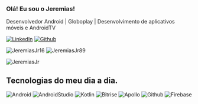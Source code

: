 
### Olá! Eu sou o Jeremias!<br/>
Desenvolvedor Android | Globoplay | Desenvolvimento de aplicativos móveis e AndroidTV


[![LinkedIn](https://img.shields.io/badge/LinkedIn-0077B5?style=for-the-badge&logo=linkedin&logoColor=white)](https://www.linkedin.com/in/jeremias-dos-santos-andrade-46840622b/)  [![Github](https://img.shields.io/badge/GitHub-100000?style=for-the-badge&logo=github&logoColor=white)](https://github.com/JeremiasJr89) 

 ![JeremiasJr16](https://github-readme-stats.vercel.app/api?username=JeremiasJr16&show_icons=true&theme=tokyonight)
 ![JeremiasJr89](https://github-readme-stats.vercel.app/api?username=JeremiasJr89&show_icons=true&theme=tokyonight)

 ![JeremiasJr](https://github-readme-stats.vercel.app/api/top-langs/?username=JeremiasJr16&hide_progress=true)

## Tecnologias do meu dia a dia.
 <div style="display: inline-block">
 <img alt="Android" src="https://img.shields.io/badge/Android-34A853.svg?style=for-the-badge&logo=Android&logoColor=white" />
     <img alt="AndroidStudio" src="https://img.shields.io/badge/Android%20Studio-3DDC84.svg?style=for-the-badge&logo=Android-Studio&logoColor=white" />
  <img alt="Kotlin" src="https://img.shields.io/badge/Kotlin-0095D5?&style=for-the-badge&logo=kotlin&logoColor=white"/>
     <img alt="Bitrise" src="https://img.shields.io/badge/Bitrise-683D87.svg?style=for-the-badge&logo=Bitrise&logoColor=white" />
 <img alt="Apollo"src="https://img.shields.io/badge/Apollo%20GraphQL-311C87.svg?style=for-the-badge&logo=Apollo-GraphQL&logoColor=white" />
   <img alt="Github"src="https://img.shields.io/badge/GitHub-100000?style=for-the-badge&logo=github&logoColor=white" />
   <img alt="Firebase"src="https://img.shields.io/badge/Firebase-DD2C00.svg?style=for-the-badge&logo=Firebase&logoColor=white" />

</div>


